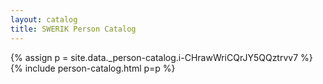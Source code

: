 ```yaml
---
layout: catalog
title: SWERIK Person Catalog
---
```

{% assign p = site.data._person-catalog.i-CHrawWriCQrJY5QQztrvv7 %}
{% include person-catalog.html p=p %}

